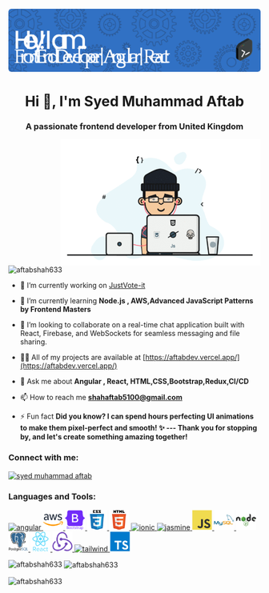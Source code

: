 ![Header](./header-image.png)
<h1 align="center">Hi 👋, I'm Syed Muhammad Aftab</h1>
<h3 align="center">A passionate frontend developer from United Kingdom</h3>
<img align="right" alt="coding" width="400" src="./developer.gif" />
<p align="left"> <img src="https://komarev.com/ghpvc/?username=aftabshah633&label=Profile%20views&color=0e75b6&style=flat" alt="aftabshah633" /> </p>

- 🔭 I’m currently working on [JustVote-it](https://play.google.com/store/apps/details?id=app.batliyo.justvoteit&hl=en_GB)

- 🌱 I’m currently learning **Node.js , AWS,Advanced JavaScript Patterns by Frontend Masters**

- 👯 I’m looking to collaborate on a real-time chat application built with React, Firebase, and WebSockets for seamless messaging and file sharing. 

- 👨‍💻 All of my projects are available at [https://aftabdev.vercel.app/](https://aftabdev.vercel.app/)

- 💬 Ask me about **Angular , React, HTML,CSS,Bootstrap,Redux,CI/CD**

- 📫 How to reach me **shahaftab5100@gmail.com**

- ⚡ Fun fact **Did you know? I can spend hours perfecting UI animations to make them pixel-perfect and smooth! ✨ --- Thank you for stopping by, and let's create something amazing together!**

<h3 align="left">Connect with me:</h3>
<p align="left">
<a href="https://linkedin.com/in/syed muhammad aftab" target="blank"><img align="center" src="https://raw.githubusercontent.com/rahuldkjain/github-profile-readme-generator/master/src/images/icons/Social/linked-in-alt.svg" alt="syed muhammad aftab" height="30" width="40" /></a>
</p>

<h3 align="left">Languages and Tools:</h3>
<p align="left"> <a href="https://angular.io" target="_blank" rel="noreferrer"> <img src="https://angular.io/assets/images/logos/angular/angular.svg" alt="angular" width="40" height="40"/> </a> <a href="https://aws.amazon.com" target="_blank" rel="noreferrer"> <img src="https://raw.githubusercontent.com/devicons/devicon/master/icons/amazonwebservices/amazonwebservices-original-wordmark.svg" alt="aws" width="40" height="40"/> </a> <a href="https://getbootstrap.com" target="_blank" rel="noreferrer"> <img src="https://raw.githubusercontent.com/devicons/devicon/master/icons/bootstrap/bootstrap-plain-wordmark.svg" alt="bootstrap" width="40" height="40"/> </a> <a href="https://www.w3schools.com/css/" target="_blank" rel="noreferrer"> <img src="https://raw.githubusercontent.com/devicons/devicon/master/icons/css3/css3-original-wordmark.svg" alt="css3" width="40" height="40"/> </a> <a href="https://www.w3.org/html/" target="_blank" rel="noreferrer"> <img src="https://raw.githubusercontent.com/devicons/devicon/master/icons/html5/html5-original-wordmark.svg" alt="html5" width="40" height="40"/> </a> <a href="https://ionicframework.com" target="_blank" rel="noreferrer"> <img src="https://upload.wikimedia.org/wikipedia/commons/d/d1/Ionic_Logo.svg" alt="ionic" width="40" height="40"/> </a> <a href="https://jasmine.github.io/" target="_blank" rel="noreferrer"> <img src="https://www.vectorlogo.zone/logos/jasmine/jasmine-icon.svg" alt="jasmine" width="40" height="40"/> </a> <a href="https://developer.mozilla.org/en-US/docs/Web/JavaScript" target="_blank" rel="noreferrer"> <img src="https://raw.githubusercontent.com/devicons/devicon/master/icons/javascript/javascript-original.svg" alt="javascript" width="40" height="40"/> </a> <a href="https://www.mysql.com/" target="_blank" rel="noreferrer"> <img src="https://raw.githubusercontent.com/devicons/devicon/master/icons/mysql/mysql-original-wordmark.svg" alt="mysql" width="40" height="40"/> </a> <a href="https://nodejs.org" target="_blank" rel="noreferrer"> <img src="https://raw.githubusercontent.com/devicons/devicon/master/icons/nodejs/nodejs-original-wordmark.svg" alt="nodejs" width="40" height="40"/> </a> <a href="https://www.postgresql.org" target="_blank" rel="noreferrer"> <img src="https://raw.githubusercontent.com/devicons/devicon/master/icons/postgresql/postgresql-original-wordmark.svg" alt="postgresql" width="40" height="40"/> </a> <a href="https://reactjs.org/" target="_blank" rel="noreferrer"> <img src="https://raw.githubusercontent.com/devicons/devicon/master/icons/react/react-original-wordmark.svg" alt="react" width="40" height="40"/> </a> <a href="https://redux.js.org" target="_blank" rel="noreferrer"> <img src="https://raw.githubusercontent.com/devicons/devicon/master/icons/redux/redux-original.svg" alt="redux" width="40" height="40"/> </a> <a href="https://tailwindcss.com/" target="_blank" rel="noreferrer"> <img src="https://www.vectorlogo.zone/logos/tailwindcss/tailwindcss-icon.svg" alt="tailwind" width="40" height="40"/> </a> <a href="https://www.typescriptlang.org/" target="_blank" rel="noreferrer"> <img src="https://raw.githubusercontent.com/devicons/devicon/master/icons/typescript/typescript-original.svg" alt="typescript" width="40" height="40"/> </a> </p>

<p><img align="left" src="https://github-readme-stats.vercel.app/api/top-langs?username=aftabshah633&show_icons=true&locale=en&layout=compact" alt="aftabshah633" /></p>

<p>&nbsp;<img align="center" src="https://github-readme-stats.vercel.app/api?username=aftabshah633&show_icons=true&locale=en" alt="aftabshah633" /></p>

<p><img align="center" src="https://github-readme-streak-stats.herokuapp.com/?user=aftabshah633&" alt="aftabshah633" /></p>
